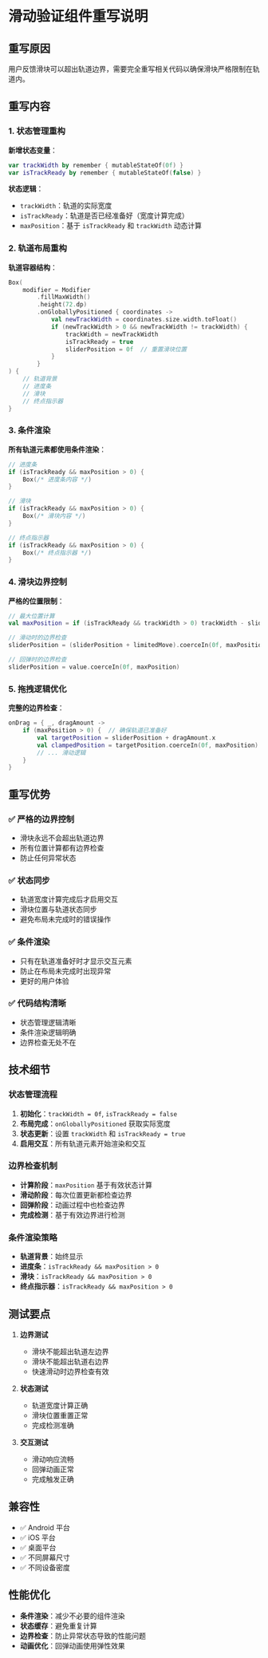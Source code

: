 # 滑动验证组件重写说明

## 重写原因

用户反馈滑块可以超出轨道边界，需要完全重写相关代码以确保滑块严格限制在轨道内。

## 重写内容

### 1. 状态管理重构

**新增状态变量**：
```kotlin
var trackWidth by remember { mutableStateOf(0f) }
var isTrackReady by remember { mutableStateOf(false) }
```

**状态逻辑**：
- `trackWidth`：轨道的实际宽度
- `isTrackReady`：轨道是否已经准备好（宽度计算完成）
- `maxPosition`：基于 `isTrackReady` 和 `trackWidth` 动态计算

### 2. 轨道布局重构

**轨道容器结构**：
```kotlin
Box(
    modifier = Modifier
        .fillMaxWidth()
        .height(72.dp)
        .onGloballyPositioned { coordinates ->
            val newTrackWidth = coordinates.size.width.toFloat()
            if (newTrackWidth > 0 && newTrackWidth != trackWidth) {
                trackWidth = newTrackWidth
                isTrackReady = true
                sliderPosition = 0f  // 重置滑块位置
            }
        }
) {
    // 轨道背景
    // 进度条
    // 滑块
    // 终点指示器
}
```

### 3. 条件渲染

**所有轨道元素都使用条件渲染**：
```kotlin
// 进度条
if (isTrackReady && maxPosition > 0) {
    Box(/* 进度条内容 */)
}

// 滑块
if (isTrackReady && maxPosition > 0) {
    Box(/* 滑块内容 */)
}

// 终点指示器
if (isTrackReady && maxPosition > 0) {
    Box(/* 终点指示器 */)
}
```

### 4. 滑块边界控制

**严格的位置限制**：
```kotlin
// 最大位置计算
val maxPosition = if (isTrackReady && trackWidth > 0) trackWidth - sliderSize else 0f

// 滑动时的边界检查
sliderPosition = (sliderPosition + limitedMove).coerceIn(0f, maxPosition)

// 回弹时的边界检查
sliderPosition = value.coerceIn(0f, maxPosition)
```

### 5. 拖拽逻辑优化

**完整的边界检查**：
```kotlin
onDrag = { _, dragAmount ->
    if (maxPosition > 0) {  // 确保轨道已准备好
        val targetPosition = sliderPosition + dragAmount.x
        val clampedPosition = targetPosition.coerceIn(0f, maxPosition)
        // ... 滑动逻辑
    }
}
```

## 重写优势

### ✅ 严格的边界控制
- 滑块永远不会超出轨道边界
- 所有位置计算都有边界检查
- 防止任何异常状态

### ✅ 状态同步
- 轨道宽度计算完成后才启用交互
- 滑块位置与轨道状态同步
- 避免布局未完成时的错误操作

### ✅ 条件渲染
- 只有在轨道准备好时才显示交互元素
- 防止在布局未完成时出现异常
- 更好的用户体验

### ✅ 代码结构清晰
- 状态管理逻辑清晰
- 条件渲染逻辑明确
- 边界检查无处不在

## 技术细节

### 状态管理流程
1. **初始化**：`trackWidth = 0f`, `isTrackReady = false`
2. **布局完成**：`onGloballyPositioned` 获取实际宽度
3. **状态更新**：设置 `trackWidth` 和 `isTrackReady = true`
4. **启用交互**：所有轨道元素开始渲染和交互

### 边界检查机制
- **计算阶段**：`maxPosition` 基于有效状态计算
- **滑动阶段**：每次位置更新都检查边界
- **回弹阶段**：动画过程中也检查边界
- **完成检测**：基于有效边界进行检测

### 条件渲染策略
- **轨道背景**：始终显示
- **进度条**：`isTrackReady && maxPosition > 0`
- **滑块**：`isTrackReady && maxPosition > 0`
- **终点指示器**：`isTrackReady && maxPosition > 0`

## 测试要点

1. **边界测试**
   - 滑块不能超出轨道左边界
   - 滑块不能超出轨道右边界
   - 快速滑动时边界检查有效

2. **状态测试**
   - 轨道宽度计算正确
   - 滑块位置重置正常
   - 完成检测准确

3. **交互测试**
   - 滑动响应流畅
   - 回弹动画正常
   - 完成触发正确

## 兼容性

- ✅ Android 平台
- ✅ iOS 平台
- ✅ 桌面平台
- ✅ 不同屏幕尺寸
- ✅ 不同设备密度

## 性能优化

- **条件渲染**：减少不必要的组件渲染
- **状态缓存**：避免重复计算
- **边界检查**：防止异常状态导致的性能问题
- **动画优化**：回弹动画使用弹性效果 
